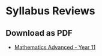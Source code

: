 # Syllabus Reviews


## Download as PDF
- [Mathematics Advanced - Year 11](https://cdn.schoolnotes.xyz/documents/pdf/mathematics-advanced-preliminary.pdf)
